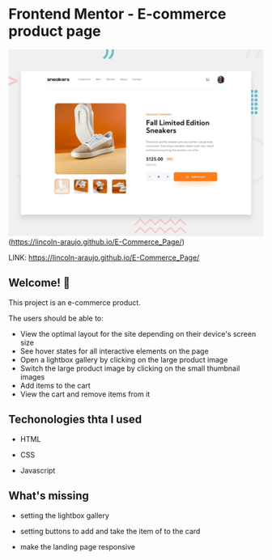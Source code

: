 # Frontend Mentor - E-commerce product page

![Design preview for the E-commerce product page coding challenge](./design/desktop-preview.jpg)(https://lincoln-araujo.github.io/E-Commerce_Page/)

LINK: https://lincoln-araujo.github.io/E-Commerce_Page/

## Welcome! 👋

This project is an e-commerce product.

The users should be able to:

- View the optimal layout for the site depending on their device's screen size
- See hover states for all interactive elements on the page
- Open a lightbox gallery by clicking on the large product image
- Switch the large product image by clicking on the small thumbnail images
- Add items to the cart
- View the cart and remove items from it

## Techonologies thta I used

- HTML

- CSS

- Javascript

## What's missing

- setting the lightbox gallery

- setting buttons to add and take the item of to the card

- make the landing page responsive

